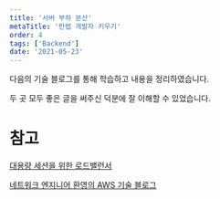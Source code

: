 ```yaml
---
title: '서버 부하 분산'
metaTitle: '만렙 개발자 키우기'
order: 4
tags: ['Backend']
date: '2021-05-23'
---
```


다음의 기술 블로그를 통해 학습하고 내용을 정리하였습니다.

두 곳 모두 좋은 글을 써주신 덕분에 잘 이해할 수 있었습니다.

# 참고

[대용량 세션을 위한 로드밸런서](https://d2.naver.com/helloworld/605418)

[네트워크 엔지니어 환영의 AWS 기술 블로그](https://aws-hyoh.tistory.com/entry/Server-Load-Balancing-%EC%89%BD%EA%B2%8C-%EC%9D%B4%ED%95%B4%ED%95%98%EA%B8%B0?category=767420)
